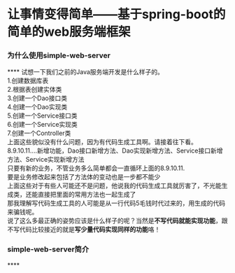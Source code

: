 # 让事情变得简单——基于spring-boot的简单的web服务端框架
<h3>为什么使用simple-web-server</h3>
****
试想一下我们之前的Java服务端开发是什么样子的。</br>
1.创建数据库表</br>
2.根据表创建实体类</br>
3.创建一个Dao接口类</br>
4.创建一个Dao实现类</br>
5.创建一个Service接口类</br>
6.创建一个Service实现类</br>
7.创建一个Controller类</br>
上面这些貌似没有什么问题，因为有代码生成工具啊。请接着往下看。</br>
8.9.10.11....新增功能，Dao接口新增方法、Dao实现新增方法、Service接口新增方法、Service实现新增方法</br>
只要有新的业务，不管业务多么简单都会一直循环上面的8.9.10.11.</br>
要是业务修改起来包括了方法体的变动也是一步都不能少</br>
上面这些对于有些人可能还不是问题，他说我的代码生成工具就厉害了，不光能生成类，还能直接把里面的常用方法也一起生成了</br>
那我理解写代码生成工具的人可能是从一行代码5毛钱时代过来的，用生成的代码来骗钱呢。</br>
说了这么多最正确的姿势应该是什么样子的呢？当然是<b>不写代码就能实现功能</b>，跟不写代码比较接近的就是<b>写少量代码实现同样的功能</b>咯！</br>
<h3>simple-web-server简介</h3>
****



